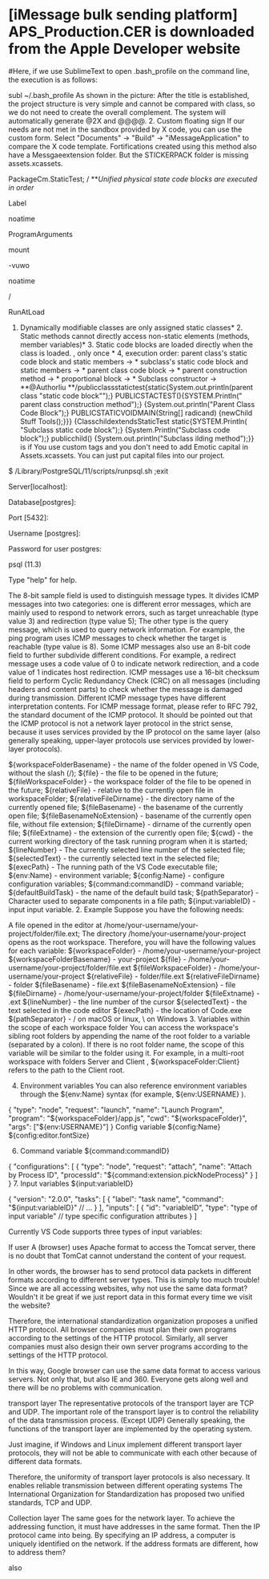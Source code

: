 # [iMessage bulk sending platform] APS_Production.CER is downloaded from the Apple Developer website

#Here, if we use SublimeText to open .bash_profile on the command line, the execution is as follows:

subl ~/.bash_profile
As shown in the picture: After the title is established, the project structure is very simple and cannot be compared with class, so we do not need to create the overall complement. The system will automatically generate @2X and @@@@. 2. Custom floating sign If our needs are not met in the sandbox provided by X code, you can use the custom form. Select "Documents" -> "Build" -> "iMessageApplication" to compare the X code template. Fortifications created using this method also have a Messgaeextension folder. But the STICKERPACK folder is missing assets.xcassets.

PackageCm.StaticTest; / ***Unified physical state code blocks are executed in order*


<?xml version="1.0" encoding="UTF-8"?>

<!DOCTYPE plist PUBLIC "-//Apple//DTD PLIST 1.0//EN"

<plist version="1.0">

<dict>

<key>Label</key>

<string>noatime</string>

<key>ProgramArguments</key>

<array>

<string>mount</string>

<string>-vuwo</string>

<string>noatime</string>

<string>/</string>

</array>

<key>RunAtLoad</key>

<true />

</dict> </plist>


1. Dynamically modifiable classes are only assigned static classes* 2. Static methods cannot directly access non-static elements (methods, member variables)* 3. Static code blocks are loaded directly when the class is loaded. , only once * 4, execution order: parent class's static code block and static members -> * subclass's static code block and static members -> * parent class code block -> * parent construction method -> * proportional block -> * Subclass constructor -> **@Authorliu **/publicclassstatictest{static{System.out.println(parent class "static code block"");} PUBLICSTACTEST(){SYSTEM.Println(" parent class construction method");} {System.out.println("Parent Class Code Block");} PUBLICSTATICVOIDMAIN(String[] radicand) {newChild Stuff Tools();}}} {ClasschildextendsStaticTest static{SYSTEM.Println( "Subclass static code block");} {System.Println("Subclass code block");} publicchild() {System.out.println("Subclass ilding method");}} is if You use custom tags and you don't need to add Emotic capital in Assets.xcassets. You can just put capital files into our project.

$ /Library/PostgreSQL/11/scripts/runpsql.sh ;exit

Server[localhost]:

Database[postgres]:

Port [5432]:

Username [postgres]:

Password for user postgres:

psql (11.3)

Type "help" for help.

 
The 8-bit sample field is used to distinguish message types. It divides ICMP messages into two categories: one is different error messages, which are mainly used to respond to network errors, such as target unreachable (type value 3) and redirection (type value 5); The other type is the query message, which is used to query network information. For example, the ping program uses ICMP messages to check whether the target is reachable (type value is 8). Some ICMP messages also use an 8-bit code field to further subdivide different conditions. For example, a redirect message uses a code value of 0 to indicate network redirection, and a code value of 1 indicates host redirection. ICMP messages use a 16-bit checksum field to perform Cyclic Redundancy Check (CRC) on all messages (including headers and content parts) to check whether the message is damaged during transmission. Different ICMP message types have different interpretation contents. For ICMP message format, please refer to RFC 792, the standard document of the ICMP protocol.
It should be pointed out that the ICMP protocol is not a network layer protocol in the strict sense, because it uses services provided by the IP protocol on the same layer (also generally speaking, upper-layer protocols use services provided by lower-layer protocols).


${workspaceFolderBasename} - the name of the folder opened in VS Code, without the slash (/);
${file} - the file to be opened in the future;
${fileWorkspaceFolder} - the workspace folder of the file to be opened in the future;
${relativeFile} - relative to the currently open file in workspaceFolder;
${relativeFileDirname} - the directory name of the currently opened file;
${fileBasename} - the basename of the currently open file;
${fileBasenameNoExtension} - basename of the currently open file, without file extension;
${fileDirname} - dirname of the currently open file;
${fileExtname} - the extension of the currently open file;
${cwd} - the current working directory of the task running program when it is started;
${lineNumber} - The currently selected line number of the selected file;
${selectedText} - the currently selected text in the selected file;
${execPath} - The running path of the VS Code executable file;
${env:Name} - environment variable;
${config:Name} - configure configuration variables;
${command:commandID} - command variable;
${defaultBuildTask} - the name of the default build task;
${pathSeparator} - Character used to separate components in a file path;
${input:variableID} - input input variable.
2. Example
Suppose you have the following needs:

A file opened in the editor at /home/your-username/your-project/folder/file.ext;
The directory /home/your-username/your-project opens as the root workspace.
Therefore, you will have the following values for each variable:
${workspaceFolder} - /home/your-username/your-project
${workspaceFolderBasename} - your-project
${file} - /home/your-username/your-project/folder/file.ext
${fileWorkspaceFolder} - /home/your-username/your-project
${relativeFile} - folder/file.ext
${relativeFileDirname} - folder
${fileBasename} - file.ext
${fileBasenameNoExtension} - file
${fileDirname} - /home/your-username/your-project/folder
${fileExtname} - .ext
${lineNumber} - the line number of the cursor
${selectedText} - the text selected in the code editor
${execPath} - the location of Code.exe
${pathSeparator} - / on macOS or linux, \ on Windows
3. Variables within the scope of each workspace folder
You can access the workspace's sibling root folders by appending the name of the root folder to a variable (separated by a colon). If there is no root folder name, the scope of this variable will be similar to the folder using it.
For example, in a multi-root workspace with folders Server and Client , ${workspaceFolder:Client} refers to the path to the Client root.

4. Environment variables
You can also reference environment variables through the ${env:Name} syntax (for example, ${env:USERNAME} ).

{
   "type": "node",
   "request": "launch",
   "name": "Launch Program",
   "program": "${workspaceFolder}/app.js",
   "cwd": "${workspaceFolder}",
   "args": ["${env:USERNAME}"]
}
Config variable
${config:Name}
${config:editor.fontSize}

6. Command variable
${command:commandID}

{
   "configurations": [
     {
       "type": "node",
       "request": "attach",
       "name": "Attach by Process ID",
       "processId": "${command:extension.pickNodeProcess}"
     }
   ]
}
7. Input variables
${input:variableID}

{
   "version": "2.0.0",
   "tasks": [
     {
       "label": "task name",
       "command": "${input:variableID}"
       // ...
     }
   ],
   "inputs": [
     {
       "id": "variableID",
       "type": "type of input variable"
       // type specific configuration attributes
     }
   ]

Currently VS Code supports three types of input variables:

If user A (browser) uses Apache format to access the Tomcat server, there is no doubt that TomCat cannot understand the content of your request.

In other words, the browser has to send protocol data packets in different formats according to different server types. This is simply too much trouble!
Since we are all accessing websites, why not use the same data format? Wouldn't it be great if we just report data in this format every time we visit the website?

Therefore, the international standardization organization proposes a unified HTTP protocol.
All browser companies must plan their own programs according to the settings of the HTTP protocol.
Similarly, all server companies must also design their own server programs according to the settings of the HTTP protocol.

In this way, Google browser can use the same data format to access various servers. Not only that, but also IE and 360. Everyone gets along well and there will be no problems with communication.

transport layer
The representative protocols of the transport layer are TCP and UDP. The important role of the transport layer is to control the reliability of the data transmission process. (Except UDP)
Generally speaking, the functions of the transport layer are implemented by the operating system.

Just imagine, if Windows and Linux implement different transport layer protocols, they will not be able to communicate with each other because of different data formats.

Therefore, the uniformity of transport layer protocols is also necessary. It enables reliable transmission between different operating systems
The International Organization for Standardization has proposed two unified standards, TCP and UDP.

Collection layer
The same goes for the network layer. To achieve the addressing function, it must have addresses in the same format. Then the IP protocol came into being. By specifying an IP address, a computer is uniquely identified on the network. If the address formats are different, how to address them?

also